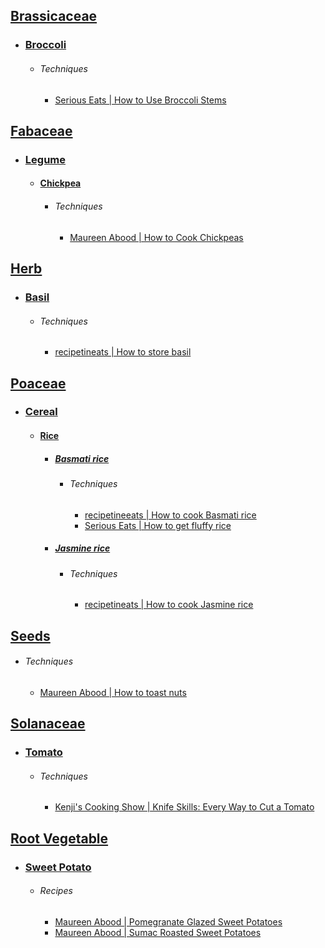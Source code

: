 ## [Brassicaceae](https://en.wikipedia.org/wiki/Brassicaceae)
- ### [Broccoli](https://en.wikipedia.org/wiki/Broccoli)
	- ###### Techniques
		- [Serious Eats | How to Use Broccoli Stems](https://www.seriouseats.com/how-to-use-broccoli-stems-8768805)
## [Fabaceae](https://en.wikipedia.org/wiki/Fabaceae)
- ### [Legume](https://en.wikipedia.org/wiki/Legume)
	- #### [Chickpea](https://en.wikipedia.org/wiki/Chickpea)
		- ###### Techniques
			- [Maureen Abood | How to Cook Chickpeas](https://maureenabood.com/technique-how-to-prepare-dried-chickpeas/)
## [Herb](https://en.wikipedia.org/wiki/Herb)
- ### [Basil](https://en.wikipedia.org/wiki/Basil)
	- ###### Techniques
		- [recipetineats | How to store basil](https://www.recipetineats.com/how-to-store-basil/)
## [Poaceae](https://en.wikipedia.org/wiki/Poaceae)
- ### [Cereal](https://en.wikipedia.org/wiki/Cereal)
	- #### [Rice](https://en.wikipedia.org/wiki/Rice)
		- ##### [Basmati rice](https://en.wikipedia.org/wiki/Basmati)
			- ###### Techniques
				- [recipetineeats | How to cook Basmati rice](https://www.recipetineats.com/how-to-cook-basmati-rice/)
				- [Serious Eats | How to get fluffy rice](https://www.seriouseats.com/fluffy-rice-trick-11686236)
		- ##### [Jasmine rice](https://en.wikipedia.org/wiki/Jasmine_rice)
			- ###### Techniques
				- [recipetineats | How to cook Jasmine rice](https://www.recipetineats.com/how-to-cook-jasmine-rice/)
## [Seeds](https://en.wikipedia.org/wiki/Seed)
- ###### Techniques
	- [Maureen Abood | How to toast nuts](https://maureenabood.com/technique-how-to-toast-nuts-perfectly-every-time/)
## [Solanaceae](https://en.wikipedia.org/wiki/Solanaceae)
- ### [Tomato](https://en.wikipedia.org/wiki/Tomato)
	- ###### Techniques
		- [Kenji's Cooking Show | Knife Skills: Every Way to Cut a Tomato](https://www.youtube.com/watch?v=h2XlEXoerWc)
## [Root Vegetable](https://en.wikipedia.org/wiki/Root_vegetable)
- ### [Sweet Potato](https://en.wikipedia.org/wiki/Sweet_potato)
	- ###### Recipes
		- [Maureen Abood | Pomegranate Glazed Sweet Potatoes](https://maureenabood.com/pomegranate-glazed-sweet-potatoes/)
		- [Maureen Abood | Sumac Roasted Sweet Potatoes](https://maureenabood.com/sumac-roasted-sweet-potatoes/)

